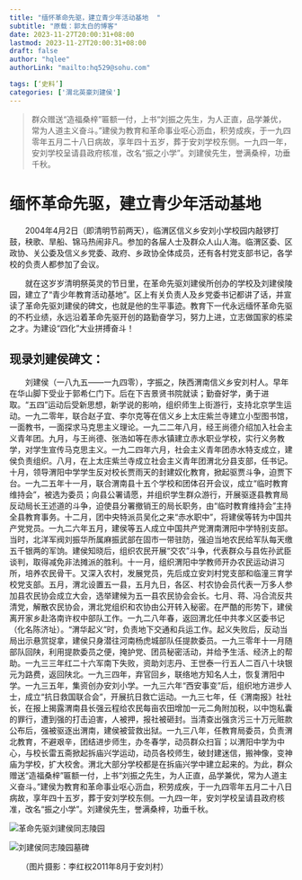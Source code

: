 ```yaml
---
title: "缅怀革命先驱，建立青少年活动基地  "
subtitle: "原载：郭太白的博客"
date: 2023-11-27T20:00:31+08:00
lastmod: 2023-11-27T20:00:31+08:00
draft: false
author: "hqlee"
authorLink: "mailto:hq529@sohu.com"

tags: [‘史料’]
categories: ['渭北英豪刘建侯']
---
```


>群众赠送“造福桑梓”匾额一付，上书“刘振之先生，为人正直，品学兼优，常为人道主义奋斗。”建侯为教育和革命事业呕心沥血，积劳成疾，于一九四零年五月二十八日病故，享年四十五岁，葬于安刘学校东侧。一九四一年，安刘学校呈请县政府核准，改名“振之小学”。刘建侯先生，誉满桑梓，功垂千秋。



# 缅怀革命先驱，建立青少年活动基地

　　2004年4月2日（即清明节前两天），临渭区信义乡安刘小学校园内敲锣打鼓，秧歌、旱船、锦马热闹非凡。参加的各届人士及群众人山人海。临渭区委、区政协、关公委及信义乡党委、政府、乡政协全体成员，还有各村党支部书记，各学校的负责人都参加了会议。

　　就在这岁岁清明祭英灵的节日里，在革命先驱刘建侯所创办的学校及刘建侯陵园，建立了“青少年教育活动基地”。区上有关负责人及乡党委书记都讲了话，并宣读了革命先驱刘建侯的碑文，也就是他的生平事迹。教育下一代永远缅怀革命先驱的不朽业绩，永远沿着革命先驱开创的路勤奋学习，努力上进，立志做国家的栋梁之才。为建设“四化”大业拼搏奋斗！

## 现录刘建侯碑文：

　　刘建侯（一八九五——一九四零），字振之，陕西渭南信义乡安刘村人。早年在华山脚下受业于郭希仁门下。后在下吉景贤书院就读；勤奋好学，勇于进取。“五四”运动后受新思想，新学说的影响，组织师生上街游行，支持北京学生运动。一九二零年，联合赵子宜、李尔克等在信义乡上太庄紫兰寺建立小型图书馆，一面教书，一面探求马克思主义理论。一九二二年八月，经王尚德介绍加入社会主义青年团。九月，与王尚德、张浩如等在赤水镇建立赤水职业学校，实行义务教学，对学生宣传马克思主义。一九二四年六月，社会主义青年团赤水特支成立，建侯负责组织。八月，在上太庄紫兰寺成立社会主义青年团渭北分县支部，任书记。十月，领导渭阳中学学生反对校长贾雨天的封建奴化教育，掀起驱贾斗争，迫贾下台。一九二五年十一月，联合渭南县十五个学校和团体召开会议，成立“临时教育维持会”，被选为委员；向县公署请愿，并组织学生群众游行，开展驱逐县教育局反动局长王述道的斗争，迫使县分署撤销王的局长职务，由“临时教育维持会”主持全县教育事务。十二月，团中央特派员吴化之来“赤水职中”，将建侯等转为中国共产党党员。一九二六年五月，建侯等五人成立中国共产党渭南渭阳中学特别支部。当时，北洋军阀刘振华所属麻振武部在固市一带驻防，强迫当地农民给军队每天缴五千银两的军饷。建侯知晓后，组织农民开展“交农”斗争，代表群众与县佐孙武臣谈判，取得减免非法摊派的胜利。十一月，组织渭阳中学教师开办农民运动讲习所，培养农民骨干。又深入农村，发展党员，先后成立安刘村党支部和临潼三育学校党支部。五月，渭北设置五一县，五月九日，各区、村农协会员代表一万多人参加县农民协会成立大会，选举建候为五一县农民协会会长。七月、蒋、冯合流反共清党，解散农民协会，渭北党组织和农协由公开转入秘密。在严酷的形势下，建侯离开家乡赴洛南许权中部队工作。一九二八年春，返回渭北任中共孝义区委书记（化名陈济址）。“渭华起义”时，负责地下交通和兵运工作。起义失败后，反动当局出示悬赏捉拿，建侯只身潜往河南杨虎城部队任提款委员。一九三零年十一月随部队回陕，利用提款委员之便，掩护党、团员秘密活动，并给予生活、经济上的帮助。一九三三年红二十六军南下失败，资助刘志丹、王世泰一行五人二百八十块银元为路费，返回陕北。一九三四年，弃官回乡，联络地方知名人土，恢复渭阳中学。一九三五年，集资创办安刘小学。一九三六年“西安事变”后，组织地方进步人士，成立“抗日救国联合会”，开展抗日救亡运动。一九三七年，任《渭南报》社社长，在报上揭露渭南县长强云程给农民每亩农田增加一元二角附加税，以中饱私囊的罪行，遭到强的打击迫害，人被押，报社被砸封。当清查出强贪污三十万元赃款公布后，强被驱逐出渭南，建侯被营救出狱。一九三八年，任教育局委员，负责渭北教育，不避艰辛，团结进步师生，办冬春学，动员群众扫盲；以渭阳中学为中心，与校长雷五斋掀起拆庙兴学运动，动员各校师生，破封建迷信，搬神像，变神庙为学校，扩大校舍。渭北大部分学校都是在拆庙兴学中建立起来的。为此，群众赠送“造福桑梓”匾额一付，上书“刘振之先生，为人正直，品学兼优，常为人道主义奋斗。”建侯为教育和革命事业呕心沥血，积劳成疾，于一九四零年五月二十八日病故，享年四十五岁，葬于安刘学校东侧。一九四一年，安刘学校呈请县政府核准，改名“振之小学”。刘建侯先生，誉满桑梓，功垂千秋。


![革命先驱刘建侯同志陵园](/images/ljh/刘建侯同志陵园image001.jpg "革命先驱刘建侯同志陵园")

![刘建侯同志陵园墓碑](/images/ljh/刘建侯同志陵园image003.jpg "刘建侯同志陵园墓碑")
       
　　（图片摄影：李红权2011年8月于安刘村）
